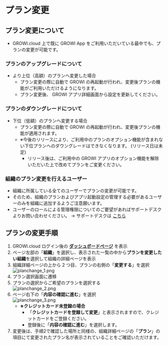 # プラン変更

## プラン変更について

- GROWI.cloud 上で既に GROWI App をご利用いただいている最中でも、プランの変更が可能です。

### プランのアップグレードについて

- より上位（高額）のプランへ変更した場合
  - プラン変更の際に自動で GROWI の再起動が行われ、変更後プランの機能がご利用いただけるようになります。
  - プラン変更後、 GROWI アプリ詳細画面から設定を更新してください。

### プランのダウングレードについて

- 下位（低額）のプランへ変更する場合
  - プラン変更の際に自動で GROWI の再起動が行われ、変更後プランの機能が適用されます。
  - ※今後のリリースにより、ご利用中のプランのオプション機能が含まれない下位プランへのダウングレードはできなくなります。 (リリース日は未定)
    - リリース後は、ご利用中の GROWI アプリのオプション機能を解除いただいた上で改めてプランをご変更ください。

### 組織のプラン変更を行えるユーザー

- 組織に所属している全てのユーザーでプランの変更が可能です。
- そのため、組織のプランおよびアプリ起動設定の管理する必要があるユーザーのみを組織に追加するようご注意願います。
- ユーザーのロールによる管理権限についてのご要望があればサポートデスクよりお問い合わせください。 → サポートデスクは [こちら](https://growicloud.atlassian.net/servicedesk/customer/portal/1)

## プランの変更手順

1. GROWI.cloud ログイン後の [**ダッシュボードページ**](https://growi.cloud/my) を表示
1. ページ左部の「**組織**」を選択し、表示された一覧の中から**プランを変更したい組織**を選択して組織の詳細ページを表示
1. 組織詳細ページの上から 2 つ目、プランの右側の「**変更する**」を選択  
![planchange_1.png](/assets/images/ja/planchange_1.png)
1. プラン選択画面に遷移
1. プランの選択からご希望のプランを選択する  
![planchange_2.png](/assets/images/ja/planchange_2.png)
1. ページ右下の「**内容の確認に進む**」を選択  
![planchange_3.png](/assets/images/ja/planchange_3.png)
    - **※クレジットカード未登録の場合**
        - 「**クレジットカードを登録して変更**」と表示されますので、クレジットカードをご登録ください。
        - 登録後に「**内容の確認に進む**」を選択します。
1. 変更後は、手順2で確認した場所と同様の、組織詳細ページの「**プラン**」の項目にて変更されたプラン名が表示されていることをご確認いただけます。
